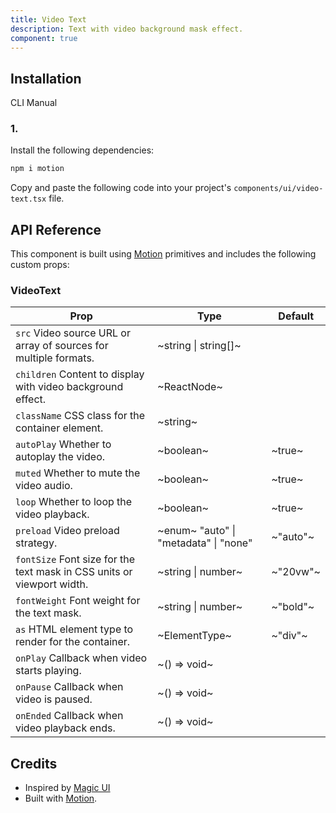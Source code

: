```yaml
---
title: Video Text
description: Text with video background mask effect.
component: true
---
```


## Installation

  CLI
  Manual

### 1. 
Install the following dependencies:

```bash
npm i motion
```

Copy and paste the following code into your project's `components/ui/video-text.tsx` file.

## API Reference

This component is built using [Motion](https://motion.dev/) primitives and includes the following custom props:

### VideoText

| **Prop**                                                                                          | **Type**                                                           | **Default** |
| ------------------------------------------------------------------------------------------------- | ------------------------------------------------------------------ | ----------- |
| `src` Video source URL or array of sources for multiple formats.       | ~string \| string[]~                                               |        |
| `children` Content to display with video background effect.            | ~ReactNode~                                                        |        |
| `className` CSS class for the container element.                       | ~string~                                                           |        |
| `autoPlay` Whether to autoplay the video.                              | ~boolean~                                                          | ~true~      |
| `muted` Whether to mute the video audio.                               | ~boolean~                                                          | ~true~      |
| `loop` Whether to loop the video playback.                             | ~boolean~                                                          | ~true~      |
| `preload` Video preload strategy.                                      | ~enum~  "auto" \| "metadata" \| "none"  | ~"auto"~    |
| `fontSize` Font size for the text mask in CSS units or viewport width. | ~string \| number~                                                 | ~"20vw"~    |
| `fontWeight` Font weight for the text mask.                            | ~string \| number~                                                 | ~"bold"~    |
| `as` HTML element type to render for the container.                    | ~ElementType~                                                      | ~"div"~     |
| `onPlay` Callback when video starts playing.                           | ~() => void~                                                       |        |
| `onPause` Callback when video is paused.                               | ~() => void~                                                       |        |
| `onEnded` Callback when video playback ends.                           | ~() => void~                                                       |        |

## Credits

- Inspired by [Magic UI](https://magicui.design/)
- Built with [Motion](https://motion.dev/).